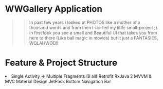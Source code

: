 # WWGallery Application

>> In past few years i looked at PHOTOS like a mother of a thousand words
>> and from then i started my little small-project ;).
>> in first look you see a small and Beautiful UI that takes you from here
>> to there (Like ball magic in movies) but it just a FANTASIES, WOLAHWOO!!


# Feature & Project Structure

<li>
    <t>Single Activity => Multiple Fragments (9 all)</t>
    <t>Retrofit</t>
    <t>RxJava 2</t>
    <t>MVVM & MVC</t>
    <t>Material Design</t>
    <t>JetPack</t>
    <t>Bottom Navigation Bar</t>
</li>